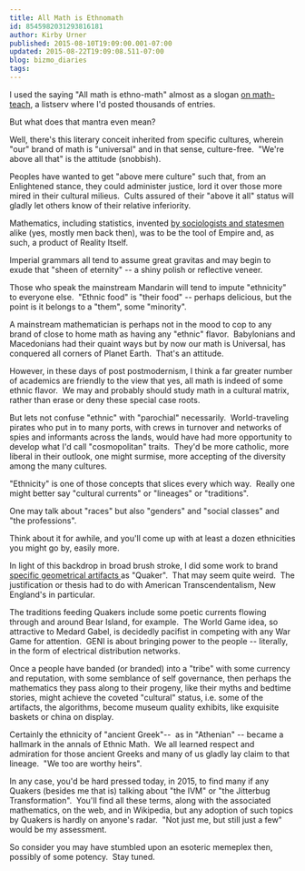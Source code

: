 ```yaml
---
title: All Math is Ethnomath
id: 8545982031293816181
author: Kirby Urner
published: 2015-08-10T19:09:00.001-07:00
updated: 2015-08-22T19:09:08.511-07:00
blog: bizmo_diaries
tags: 
---
```


[](https://blogger.googleusercontent.com/img/b/R29vZ2xl/AVvXsEg8yGotsoRn2e-oW0CTu-lOBYwTKAmAyWscrGTF2FzWH45GOWUyQAEgKs7B8XFS-CzdglUlOVU3yzbub8UwbWUV-Sc5c3fByKM-q0muMK0c6-Q5ZngGzSSIDDcIckDgm4WRGbF3/s1600-h/6spokes.gif)

I used the saying "All math is ethno-math" almost as a slogan [on math-teach](http://mathforum.org/kb/message.jspa?messageID=9738064), a listserv where I'd posted thousands of entries.

But what does that mantra even mean?

Well, there's this literary conceit inherited from specific cultures, wherein "our" brand of math is "universal" and in that sense, culture-free.  "We're above all that" is the attitude (snobbish).

Peoples have wanted to get "above mere culture" such that, from an Enlightened stance, they could administer justice, lord it over those more mired in their cultural milieus.  Cults assured of their "above it all" status will gladly let others know of their relative inferiority.

Mathematics, including statistics, invented [by sociologists and statesmen](http://controlroom.blogspot.com/2010/10/casino-math.html) alike (yes, mostly men back then), was to be the tool of Empire and, as such, a product of Reality Itself.

Imperial grammars all tend to assume great gravitas and may begin to exude that "sheen of eternity" -- a shiny polish or reflective veneer.

Those who speak the mainstream Mandarin will tend to impute "ethnicity" to everyone else.  "Ethnic food" is "their food" -- perhaps delicious, but the point is it belongs to a "them", some "minority".

A mainstream mathematician is perhaps not in the mood to cop to any brand of close to home math as having any "ethnic" flavor.  Babylonians and Macedonians had their quaint ways but by now our math is Universal, has conquered all corners of Planet Earth.  That's an attitude.

However, in these days of post postmodernism, I think a far greater number of academics are friendly to the view that yes, all math is indeed of some ethnic flavor.  We may and probably should study math in a cultural matrix, rather than erase or deny these special case roots.

But lets not confuse "ethnic" with "parochial" necessarily.  World-traveling pirates who put in to many ports, with crews in turnover and networks of spies and informants across the lands, would have had more opportunity to develop what I'd call "cosmopolitan" traits.  They'd be more catholic, more liberal in their outlook, one might surmise, more accepting of the diversity among the many cultures.

"Ethnicity" is one of those concepts that slices every which way.  Really one might better say "cultural currents" or "lineages" or "traditions".

One may talk about "races" but also "genders" and "social classes" and "the professions".

Think about it for awhile, and you'll come up with at least a dozen ethnicities you might go by, easily more. 

In light of this backdrop in broad brush stroke, I did some work to brand [specific geometrical artifacts ](http://mybizmo.blogspot.com/2008/02/quaker-geometry.html)as "Quaker".  That may seem quite weird.  The justification or thesis had to do with American Transcendentalism, New England's in particular.

The traditions feeding Quakers include some poetic currents flowing through and around Bear Island, for example.  The World Game idea, so attractive to Medard Gabel, is decidedly pacifist in competing with any War Game for attention.  GENI is about bringing power to the people -- literally, in the form of electrical distribution networks.

Once a people have banded (or branded) into a "tribe" with some currency and reputation, with some semblance of self governance, then perhaps the mathematics they pass along to their progeny, like their myths and bedtime stories, might achieve the coveted "cultural" status, i.e. some of the artifacts, the algorithms, become museum quality exhibits, like exquisite baskets or china on display.

Certainly the ethnicity of "ancient Greek"--  as in "Athenian" -- became a hallmark in the annals of Ethnic Math.  We all learned respect and admiration for those ancient Greeks and many of us gladly lay claim to that lineage.  "We too are worthy heirs".

In any case, you'd be hard pressed today, in 2015, to find many if any Quakers (besides me that is) talking about "the IVM" or "the Jitterbug Transformation".  You'll find all these terms, along with the associated mathematics,  on the web, and in Wikipedia, but any adoption of such topics by Quakers is hardly on anyone's radar.  "Not just me, but still just a few" would be my assessment.

So consider you may have stumbled upon an esoteric memeplex then, possibly of some potency.  Stay tuned.

[](https://blogger.googleusercontent.com/img/b/R29vZ2xl/AVvXsEgADeEpxSuZpHnXqV3h50lFuieqYLN09zdrIfNKWzDOlN692wqQICQQ9A-yyKf_88KXJ6awY2JU3gzKwWctF_nqMpSTQ4ziwGMram7QLit1FCfjevqYJU8Q7XAv6Okz9dIj-AQ5/s1600-h/4spokes.gif)